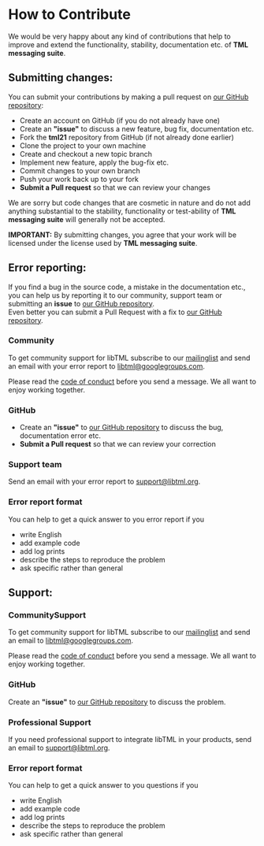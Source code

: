 # How to Contribute #

We would be very happy about any kind of contributions that help to improve and extend the functionality, stability, documentation etc. of **TML messaging suite**.

## Submitting changes: ##

You can submit your contributions by making a pull request on [our GitHub repository](https://github.com/tml21):
 
- Create an account on GitHub (if you do not already have one)
- Create an **"issue"** to discuss a new feature, bug fix, documentation etc.
- Fork the **tml21** repository from GitHub (if not already done earlier)
- Clone the project to your own machine
- Create and checkout a new topic branch 
- Implement new feature, apply the bug-fix etc. 
- Commit changes to your own branch
- Push your work back up to your fork
- **Submit a Pull request** so that we can review your changes

We are sorry but code changes that are cosmetic in nature and do not add anything substantial to the stability, functionality or test-ability of **TML messaging suite** will generally not be accepted.

**IMPORTANT:** 
By submitting changes, you agree that your work will be licensed under the license used by  **TML messaging suite**. 

## Error reporting: ##

If you find a bug in the source code, a mistake in the documentation etc., you can help us by reporting it to our community, support team or submitting an **issue** to [our GitHub repository](https://github.com/tml21).<br>
Even better you can submit a Pull Request with a fix to [our GitHub repository](https://github.com/tml21). 

### Community ###

To get community support for libTML subscribe to our [mailinglist](https://groups.google.com/forum/#!forum/libtml/join) and send an email with your error report to [libtml@googlegroups.com](mailto:libtml@googlegroups.com "libTML community support").

Please read the [code of conduct](http://www.libtml.org/codeofconduct/) before you send a message. We all want to enjoy working together.

### **GitHub** ### 

 - Create an **"issue"** to [our GitHub repository](https://github.com/tml21) to discuss the bug, documentation error etc.
- **Submit a Pull request** so that we can review your correction


### Support team ### 

Send an email with your error report to [support@libtml.org](mailto:support@libtml.org "libTML professional support").


### Error report format ### 

You can help to get a quick answer to you error report if you

 - write English
 - add example code
 - add log prints
 - describe the steps to reproduce the problem
 - ask specific rather than general

## Support: ##

### CommunitySupport ###

To get community support for libTML subscribe to our [mailinglist](https://groups.google.com/forum/#!forum/libtml/join) and send an email to [libtml@googlegroups.com](mailto:libtml@googlegroups.com "libTML community support").

Please read the [code of conduct](http://www.libtml.org/codeofconduct/) before you send a message. We all want to enjoy working together.

### **GitHub** ### 

Create an **"issue"** to [our GitHub repository](https://github.com/tml21) to discuss the problem.


### Professional Support ### 

If you need professional support to integrate libTML in your products, send an email to [support@libtml.org](mailto:support@libtml.org "libTML professional support").

### Error report format ### 

You can help to get a quick answer to you questions if you

 - write English
 - add example code
 - add log prints
 - describe the steps to reproduce the problem
 - ask specific rather than general











